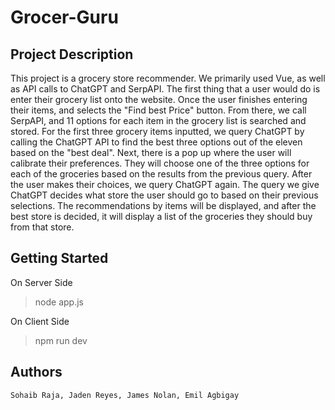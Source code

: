 # Grocer-Guru
## Project Description
This project is a grocery store recommender. We primarily used Vue, as well as API calls to ChatGPT and SerpAPI.
The first thing that a user would do is enter their grocery list onto the website.
Once the user finishes entering their items, and selects the "Find best Price" button.
From there, we call SerpAPI, and 11 options for each item in the grocery list is searched and stored.
For the first three grocery items inputted, we query ChatGPT by calling the ChatGPT API to find the best three options out of the eleven based on the "best deal".
Next, there is a pop up where the user will calibrate their preferences. They will choose one of the three options for each of the groceries based on the results from the previous query.
After the user makes their choices, we query ChatGPT again. The query we give ChatGPT decides what store the user should go to based on their previous selections.
The recommendations by items will be displayed, and after the best store is decided, it will display a list of the groceries they should buy from that store.

## Getting Started
On Server Side
>node app.js

On Client Side
>npm run dev
## Authors
```
Sohaib Raja, Jaden Reyes, James Nolan, Emil Agbigay
```
